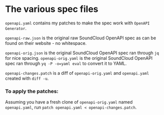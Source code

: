 # The various spec files

`openapi.yaml` contains my patches to make the spec work with `OpenAPI Generator`.

`openapi-raw.json` is the original raw SoundCloud OpenAPI spec as can be found on their website - no whitespace.

`openapi-orig.json` is the original SoundCloud OpenAPI spec ran through `jq` for nice spacing.
`openapi-orig.yaml` is the original SoundCloud OpenAPI spec ran through `yq -P -o=yaml eval` to convert it to YAML.

`openapi-changes.patch` is a diff of `openapi-orig.yaml` and `openapi.yaml` created with `diff -u`.

### To apply the patches:
Assuming you have a fresh clone of `openapi-orig.yaml` named `openapi.yaml`, run `patch openapi.yaml < openapi-changes.patch`.

